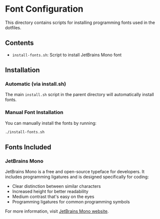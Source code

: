 # Font Configuration

This directory contains scripts for installing programming fonts used in the dotfiles.

## Contents

- `install-fonts.sh`: Script to install JetBrains Mono font

## Installation

### Automatic (via install.sh)

The main `install.sh` script in the parent directory will automatically install fonts.

### Manual Font Installation

You can manually install the fonts by running:

```bash
./install-fonts.sh
```

## Fonts Included

### JetBrains Mono

JetBrains Mono is a free and open-source typeface for developers. It includes programming ligatures and is designed specifically for coding:

- Clear distinction between similar characters
- Increased height for better readability
- Medium contrast that's easy on the eyes
- Programming ligatures for common programming symbols

For more information, visit [JetBrains Mono website](https://www.jetbrains.com/lp/mono/).